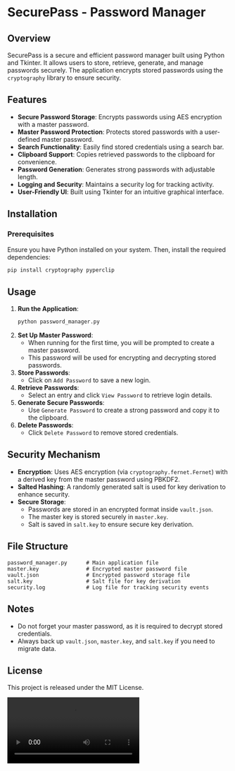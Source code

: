 # SecurePass - Password Manager

## Overview
SecurePass is a secure and efficient password manager built using Python and Tkinter. It allows users to store, retrieve, generate, and manage passwords securely. The application encrypts stored passwords using the `cryptography` library to ensure security.

## Features
- **Secure Password Storage**: Encrypts passwords using AES encryption with a master password.
- **Master Password Protection**: Protects stored passwords with a user-defined master password.
- **Search Functionality**: Easily find stored credentials using a search bar.
- **Clipboard Support**: Copies retrieved passwords to the clipboard for convenience.
- **Password Generation**: Generates strong passwords with adjustable length.
- **Logging and Security**: Maintains a security log for tracking activity.
- **User-Friendly UI**: Built using Tkinter for an intuitive graphical interface.

## Installation
### Prerequisites
Ensure you have Python installed on your system. Then, install the required dependencies:
```sh
pip install cryptography pyperclip
```

## Usage
1. **Run the Application**:
   ```sh
   python password_manager.py
   ```
2. **Set Up Master Password**:
   - When running for the first time, you will be prompted to create a master password.
   - This password will be used for encrypting and decrypting stored passwords.
3. **Store Passwords**:
   - Click on `Add Password` to save a new login.
4. **Retrieve Passwords**:
   - Select an entry and click `View Password` to retrieve login details.
5. **Generate Secure Passwords**:
   - Use `Generate Password` to create a strong password and copy it to the clipboard.
6. **Delete Passwords**:
   - Click `Delete Password` to remove stored credentials.

## Security Mechanism
- **Encryption**: Uses AES encryption (via `cryptography.fernet.Fernet`) with a derived key from the master password using PBKDF2.
- **Salted Hashing**: A randomly generated salt is used for key derivation to enhance security.
- **Secure Storage**:
  - Passwords are stored in an encrypted format inside `vault.json`.
  - The master key is stored securely in `master.key`.
  - Salt is saved in `salt.key` to ensure secure key derivation.

## File Structure
```
password_manager.py      # Main application file
master.key               # Encrypted master password file
vault.json               # Encrypted password storage file
salt.key                 # Salt file for key derivation
security.log             # Log file for tracking security events
```

## Notes
- Do not forget your master password, as it is required to decrypt stored credentials.
- Always back up `vault.json`, `master.key`, and `salt.key` if you need to migrate data.

## License
This project is released under the MIT License.


<video controls>
  <source src="https://private-user-images.githubusercontent.com/174170622/381173706-7f78341a-d004-4eae-b518-5eeb7b9f5aaa.mp4?jwt=eyJhbGciOiJIUzI1NiIsInR5cCI6IkpXVCJ9.eyJpc3MiOiJnaXRodWIuY29tIiwiYXVkIjoicmF3LmdpdGh1YnVzZXJjb250ZW50LmNvbSIsImtleSI6ImtleTUiLCJleHAiOjE3MzkyNzgwNDAsIm5iZiI6MTczOTI3Nzc0MCwicGF0aCI6Ii8xNzQxNzA2MjIvMzgxMTczNzA2LTdmNzgzNDFhLWQwMDQtNGVhZS1iNTE4LTVlZWI3YjlmNWFhYS5tcDQ_WC1BbXotQWxnb3JpdGhtPUFXUzQtSE1BQy1TSEEyNTYmWC1BbXotQ3JlZGVudGlhbD1BS0lBVkNPRFlMU0E1M1BRSzRaQSUyRjIwMjUwMjExJTJGdXMtZWFzdC0xJTJGczMlMkZhd3M0X3JlcXVlc3QmWC1BbXotRGF0ZT0yMDI1MDIxMVQxMjQyMjBaJlgtQW16LUV4cGlyZXM9MzAwJlgtQW16LVNpZ25hdHVyZT0yNzcwOWI5MDNiMzM2OTY1MDMyZGQ0YmEzYTgwYTA1ZTcxY2EyM2EzNjJmMGE1YTdmNjBiOTQ0YzVkY2M4MTA1JlgtQW16LVNpZ25lZEhlYWRlcnM9aG9zdCJ9.sr9e9m3DbS7snk-BiKJNB1sSjtEChP7cY0laD3Hgzv8" type="mp4">
</video>


